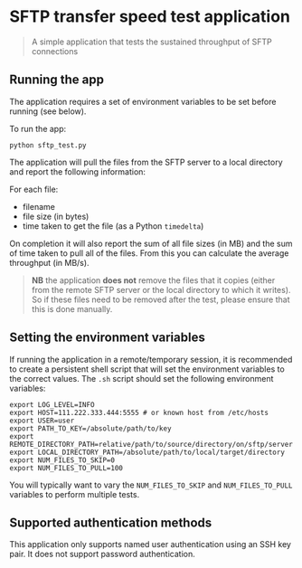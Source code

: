# SFTP transfer speed test application

> A simple application that tests the sustained throughput of SFTP connections

## Running the app

The application requires a set of environment variables to be set before
running (see below).

To run the app:

```
python sftp_test.py
```

The application will pull the files from the SFTP server to a local directory
and report the following information:

For each file:

* filename
* file size (in bytes)
* time taken to get the file (as a Python `timedelta`)

On completion it will also report the sum of all file sizes (in MB) and the
sum of time taken to pull all of the files. From this you can calculate the
average throughput (in MB/s).

> **NB** the application **does not** remove the files that it copies (either
from the remote SFTP server or the local directory to which it writes). So if
these files need to be removed after the test, please ensure that this is done
manually.

## Setting the environment variables

If running the application in a remote/temporary session, it is recommended to
create a persistent shell script that will set the environment variables to the
correct values. The `.sh` script should set the following environment variables:

```
export LOG_LEVEL=INFO
export HOST=111.222.333.444:5555 # or known host from /etc/hosts
export USER=user
export PATH_TO_KEY=/absolute/path/to/key
export REMOTE_DIRECTORY_PATH=relative/path/to/source/directory/on/sftp/server
export LOCAL_DIRECTORY_PATH=/absolute/path/to/local/target/directory
export NUM_FILES_TO_SKIP=0
export NUM_FILES_TO_PULL=100
```

You will typically want to vary the `NUM_FILES_TO_SKIP` and `NUM_FILES_TO_PULL`
variables to perform multiple tests.

## Supported authentication methods

This application only supports named user authentication using an SSH key pair.
It does not support password authentication.
